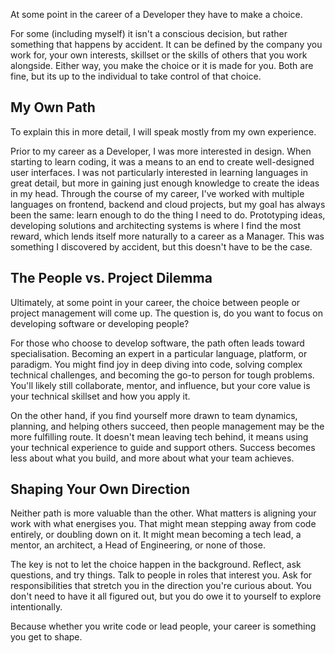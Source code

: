 At some point in the career of a Developer they have to make a choice.

For some (including myself) it isn't a conscious decision, but rather something that happens by accident.
It can be defined by the company you work for, your own interests, skillset or the skills of others that you work alongside.
Either way, you make the choice or it is made for you. Both are fine, but its up to the individual to take control of that choice.

<h2>My Own Path</h2>

To explain this in more detail, I will speak mostly from my own experience.

Prior to my career as a Developer, I was more interested in design. When starting to learn coding, it was a means to an end to create well-designed user interfaces. I was not particularly interested in learning
languages in great detail, but more in gaining just enough knowledge to create the ideas in my head. Through the course of my career, I've worked with multiple languages on frontend, backend and cloud projects, but my goal has always been the same: learn enough to do the thing I need to do. Prototyping ideas, developing solutions and architecting systems is where I find the most reward, which lends itself more naturally to a career as a Manager. This was something I discovered by accident, but this doesn't have to be the case.

<h2>The People vs. Project Dilemma</h2>

Ultimately, at some point in your career, the choice between people or project management will come up. The question is, do you want to focus on developing software or developing people?

For those who choose to develop software, the path often leads toward specialisation. Becoming an expert in a particular language, platform, or paradigm. You might find joy in deep diving into code, solving complex technical challenges, and becoming the go-to person for tough problems. You'll likely still collaborate, mentor, and influence, but your core value is your technical skillset and how you apply it.

On the other hand, if you find yourself more drawn to team dynamics, planning, and helping others succeed, then people management may be the more fulfilling route. It doesn't mean leaving tech behind, it means using your technical experience to guide and support others. Success becomes less about what you build, and more about what your team achieves.

<h2>Shaping Your Own Direction</h2>

Neither path is more valuable than the other. What matters is aligning your work with what energises you. That might mean stepping away from code entirely, or doubling down on it. It might mean becoming a tech lead, a mentor, an architect, a Head of Engineering, or none of those.

The key is not to let the choice happen in the background. Reflect, ask questions, and try things. Talk to people in roles that interest you. Ask for responsibilities that stretch you in the direction you're curious about. You don't need to have it all figured out, but you do owe it to yourself to explore intentionally.

Because whether you write code or lead people, your career is something you get to shape.
